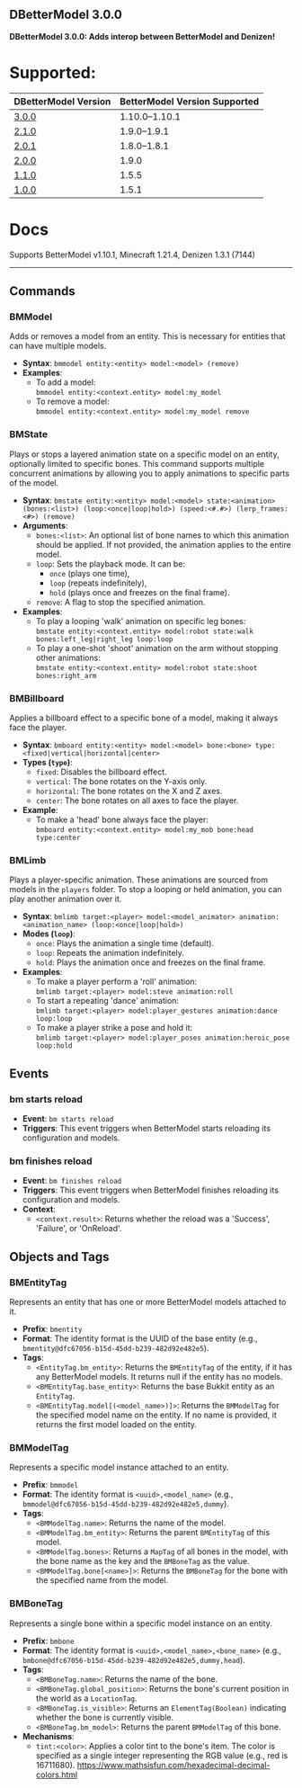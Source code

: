 DBetterModel 3.0.0
---------

**DBetterModel 3.0.0: Adds interop between BetterModel and Denizen!**

# Supported:
| DBetterModel Version | BetterModel Version Supported |
|----------------------|-------------------------------|
| [3.0.0](https://github.com/meigoc/DBetterModel/releases/tag/v3.0.0) | 1.10.0–1.10.1 |
| [2.1.0](https://github.com/meigoc/DBetterModel/releases/tag/v2.1.0) | 1.9.0–1.9.1 |
| [2.0.1](https://github.com/meigoc/DBetterModel/releases/tag/v2.0.1) | 1.8.0–1.8.1 |
| [2.0.0](https://github.com/meigoc/DBetterModel/releases/tag/v2.0)   | 1.9.0        |
| [1.1.0](https://github.com/Ignaacioo/DBetterModel/releases/tag/v1.1.0) | 1.5.5        |
| [1.0.0](https://github.com/Ignaacioo/DBetterModel/releases/tag/v1.0.0) | 1.5.1        |


# Docs

Supports BetterModel v1.10.1, Minecraft 1.21.4, Denizen 1.3.1 (7144)

-----



## Commands

### BMModel
Adds or removes a model from an entity. This is necessary for entities that can have multiple models.

- **Syntax**: `bmmodel entity:<entity> model:<model> (remove)`
- **Examples**:
  - To add a model:  
    `bmmodel entity:<context.entity> model:my_model`
  - To remove a model:  
    `bmmodel entity:<context.entity> model:my_model remove`

### BMState
Plays or stops a layered animation state on a specific model on an entity, optionally limited to specific bones. This command supports multiple concurrent animations by allowing you to apply animations to specific parts of the model.

- **Syntax**: `bmstate entity:<entity> model:<model> state:<animation> (bones:<list>) (loop:<once|loop|hold>) (speed:<#.#>) (lerp_frames:<#>) (remove)`
- **Arguments**:
  - `bones:<list>`: An optional list of bone names to which this animation should be applied. If not provided, the animation applies to the entire model.
  - `loop`: Sets the playback mode. It can be:
    - `once` (plays one time),
    - `loop` (repeats indefinitely),
    - `hold` (plays once and freezes on the final frame).
  - `remove`: A flag to stop the specified animation.
- **Examples**:
  - To play a looping 'walk' animation on specific leg bones:  
    `bmstate entity:<context.entity> model:robot state:walk bones:left_leg|right_leg loop:loop`
  - To play a one-shot 'shoot' animation on the arm without stopping other animations:  
    `bmstate entity:<context.entity> model:robot state:shoot bones:right_arm`

### BMBillboard
Applies a billboard effect to a specific bone of a model, making it always face the player.

- **Syntax**: `bmboard entity:<entity> model:<model> bone:<bone> type:<fixed|vertical|horizontal|center>`
- **Types (`type`)**:
  - `fixed`: Disables the billboard effect.
  - `vertical`: The bone rotates on the Y-axis only.
  - `horizontal`: The bone rotates on the X and Z axes.
  - `center`: The bone rotates on all axes to face the player.
- **Example**:
  - To make a 'head' bone always face the player:  
    `bmboard entity:<context.entity> model:my_mob bone:head type:center`

### BMLimb
Plays a player-specific animation. These animations are sourced from models in the `players` folder. To stop a looping or held animation, you can play another animation over it.

- **Syntax**: `bmlimb target:<player> model:<model_animator> animation:<animation_name> (loop:<once|loop|hold>)`
- **Modes (`loop`)**:
  - `once`: Plays the animation a single time (default).
  - `loop`: Repeats the animation indefinitely.
  - `hold`: Plays the animation once and freezes on the final frame.
- **Examples**:
  - To make a player perform a 'roll' animation:  
    `bmlimb target:<player> model:steve animation:roll`
  - To start a repeating 'dance' animation:  
    `bmlimb target:<player> model:player_gestures animation:dance loop:loop`
  - To make a player strike a pose and hold it:  
    `bmlimb target:<player> model:player_poses animation:heroic_pose loop:hold`

## Events

### bm starts reload
- **Event**: `bm starts reload`
- **Triggers**: This event triggers when BetterModel starts reloading its configuration and models.

### bm finishes reload
- **Event**: `bm finishes reload`
- **Triggers**: This event triggers when BetterModel finishes reloading its configuration and models.
- **Context**:
  - `<context.result>`: Returns whether the reload was a 'Success', 'Failure', or 'OnReload'.

## Objects and Tags

### BMEntityTag
Represents an entity that has one or more BetterModel models attached to it.

- **Prefix**: `bmentity`
- **Format**: The identity format is the UUID of the base entity (e.g., `bmentity@dfc67056-b15d-45dd-b239-482d92e482e5`).
- **Tags**:
  - `<EntityTag.bm_entity>`: Returns the `BMEntityTag` of the entity, if it has any BetterModel models. It returns null if the entity has no models.
  - `<BMEntityTag.base_entity>`: Returns the base Bukkit entity as an `EntityTag`.
  - `<BMEntityTag.model[(<model_name>)]>`: Returns the `BMModelTag` for the specified model name on the entity. If no name is provided, it returns the first model loaded on the entity.

### BMModelTag
Represents a specific model instance attached to an entity.

- **Prefix**: `bmmodel`
- **Format**: The identity format is `<uuid>,<model_name>` (e.g., `bmmodel@dfc67056-b15d-45dd-b239-482d92e482e5,dummy`).
- **Tags**:
  - `<BMModelTag.name>`: Returns the name of the model.
  - `<BMModelTag.bm_entity>`: Returns the parent `BMEntityTag` of this model.
  - `<BMModelTag.bones>`: Returns a `MapTag` of all bones in the model, with the bone name as the key and the `BMBoneTag` as the value.
  - `<BMModelTag.bone[<name>]>`: Returns the `BMBoneTag` for the bone with the specified name from the model.

### BMBoneTag
Represents a single bone within a specific model instance on an entity.

- **Prefix**: `bmbone`
- **Format**: The identity format is `<uuid>,<model_name>,<bone_name>` (e.g., `bmbone@dfc67056-b15d-45dd-b239-482d92e482e5,dummy,head`).
- **Tags**:
  - `<BMBoneTag.name>`: Returns the name of the bone.
  - `<BMBoneTag.global_position>`: Returns the bone's current position in the world as a `LocationTag`.
  - `<BMBoneTag.is_visible>`: Returns an `ElementTag(Boolean)` indicating whether the bone is currently visible.
  - `<BMBoneTag.bm_model>`: Returns the parent `BMModelTag` of this bone.
- **Mechanisms**:
  - `tint:<color>`: Applies a color tint to the bone's item. The color is specified as a single integer representing the RGB value (e.g., red is 16711680). https://www.mathsisfun.com/hexadecimal-decimal-colors.html
 
